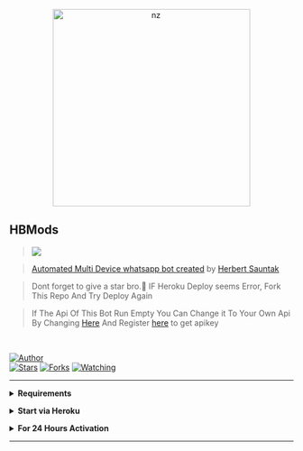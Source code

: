 <p align="center">
<img src="https://i.imgur.com/tVG2FyU.jpeg" alt="nz" width="350"/>
</p>

## HBMods

> <a href="https://youtube.com/c/HBSuantakOfficialChannel"><img src="https://img.shields.io/badge/Tutorial-Video-ff0000?style=for-the-badge&logo=youtube&logoColor=ff000000&link=https://youtube.com/c/HBSuantakOfficialChannel" /><br>

> [Automated Multi Device whatsapp bot created](https://github.com/HBMods1/Herbert) by [Herbert Sauntak](https://www.instagram.com/herbert_suantak2)

> Dont forget to give a star bro.🥲 IF Heroku Deploy seems Error, Fork This Repo And Try Deploy Again

> If The Api Of This Bot Run Empty You Can Change it To Your Own Api By Changing [Here](https://github.com/HBMods1/Herbert/blob/herbert40/settings.js#L18) And Register [here](https://zenzapis.xyz/) to get apikey


</br>

<a href="https://github.com/HBMods1"><img title="Author" src="https://img.shields.io/badge/Author-HBMods-blue.svg?color=54aeff&style=for-the-badge&logo=github" /></a>  
<a href="https://github.com/HBMods1/Herbert"><img title="Stars" src="https://img.shields.io/github/stars/HBMods1/Herbert?color=54aeff&style=flat-square" /></a>
<a href="https://github.com/HBMods1/Herbert/network/members"><img title="Forks" src="https://img.shields.io/github/forks/HBMods1/Herbert?color=54aeff&style=flat-square" /></a>
<a href="https://github.com/HBMods1/Herbert/watchers"><img title="Watching" src="https://img.shields.io/github/watchers/HBMods1/Herbert?label=watchers&color=54aeff&style=flat-square" /></a> <br>

---

<!-- Requirements -->
<b><details><summary>Requirements</summary></b>
* Some Text Editor
* [Node JS](https://nodejs.org/en/)
* [Git](https://git-scm.com/downloads)
* [FFMPEG](https://ffmpeg.org/download.html)
  
```bash
Add FFmpeg to PATH environment variable
```
</details>


<!-- Start via Heroku -->
<b><details><summary>Start via Heroku</summary></b>

* Scan QR In Your Whatsapp From [Here](https://replit.com/@Herbert70/HBMods2?v=1?outputonly=1&lite=1#index.js)
* Fork This Repo By Clicking [Here](https://github.com/HBMods/Herbert/fork)
* then Deploy The Bot From [Here](https://heroku.com/deploy)
* Wait 5-10 Min To Deploy 
* After Deploying On The Worker And Check The Logs

</details>


</details>


<!-- 24hrs-->
<b><details><summary>For 24 Hours Activation</summary></b>

```bash
npm i -g pm2 && pm2 start index.js && pm2 save && pm2 logs
```

</details>

----